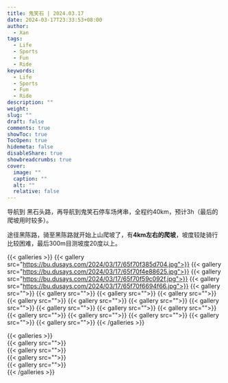 ```yaml
---
title: 鬼笑石 | 2024.03.17
date: 2024-03-17T23:33:53+08:00
author:
  - Xan
tags:
  - Life
  - Sports
  - Fun
  - Ride
keywords:
  - Life
  - Sports
  - Fun
  - Ride
description: ""
weight: 
slug: ""
draft: false
comments: true
showToc: true
TocOpen: true
hidemeta: false
disableShare: true
showbreadcrumbs: true
cover:
  image: ""
  caption: ""
  alt: ""
  relative: false
---
```


导航到 黑石头路，再导航到鬼笑石停车场烤串，全程约40km，预计3h（最后的爬坡用时较多）。

途径黑陈路，骑至黑陈路就开始上山爬坡了，有**4km左右的爬坡**，坡度较陡骑行比较困难，最后300m目测坡度20度以上。

{{< galleries >}}
{{< gallery src="https://bu.dusays.com/2024/03/17/65f70f385d704.jpg">}}
{{< gallery src="https://bu.dusays.com/2024/03/17/65f70f4e88625.jpg">}}
{{< gallery src="https://bu.dusays.com/2024/03/17/65f70f59c092f.jpg">}}
{{< gallery src="https://bu.dusays.com/2024/03/17/65f70f6694f66.jpg">}}
{{< gallery src="">}}
{{< gallery src="">}}
{{< gallery src="">}}
{{< gallery src="">}}
{{< gallery src="">}}
{{< gallery src="">}}
{{< gallery src="">}}
{{< gallery src="">}}
{{< gallery src="">}}
{{< gallery src="">}}
{{< gallery src="">}}
{{< gallery src="">}}
{{< gallery src="">}}
{{< gallery src="">}}
{{< gallery src="">}}
{{< gallery src="">}}
{{< /galleries >}}

{{< galleries >}}  
{{< gallery src="">}}  
{{< gallery src="">}}  
{{< gallery src="">}}  
{{< gallery src="">}}  
{{< /galleries >}}
